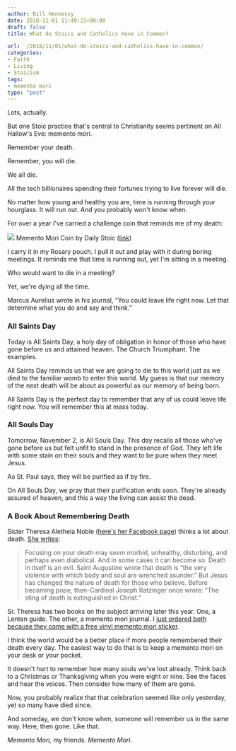 ```yaml
---
author: Bill Hennessy
date: 2018-11-01 11:49:21+00:00
draft: false
title: What do Stoics and Catholics Have in Common?

url:  /2018/11/01/what-do-stoics-and-catholics-have-in-common/
categories:
- Faith
- Living
- Stoicism
tags:
- memento mori
type: "post"
---
```





Lots, actually. 







But one Stoic practice that's central to Christianity seems pertinent on All Hallow's Eve: memento mori.







Remember your death. 







Remember, you will die. 







We all die. 







All the tech billionaires spending their fortunes trying to live forever will die. 







No matter how young and healthy you are, time is running through your hourglass. It will run out. And you probably won't know when. 







For over a year I've carried a challenge coin that reminds me of my death:





![](https://www.hennessysview.com/wp-content/uploads/2018/08/mm3_1024x1024@2x.png)
Memento Mori Coin by Daily Stoic ([link](https://prints.dailystoic.com/collections/coins/products/memento-mori))





I carry it in my Rosary pouch. I pull it out and play with it during boring meetings. It reminds me that time is running out, yet I'm sitting in a meeting. 







Who would want to die in a meeting?







Yet, we're dying all the time. 







Marcus Aurelius wrote in his journal, “You could leave life right now. Let that determine what you do and say and think.”  







### All Saints Day







Today is All Saints Day, a holy day of obligation in honor of those who have gone before us and attained heaven. The Church Triumphant. The examples.







All Saints Day reminds us that we are going to die to this world just as we died to the familiar womb to enter this world. My guess is that our memory of the next death will be about as powerful as our memory of being born. 







All Saints Day is the perfect day to remember that any of us could leave life right now. You will remember this at mass today. 







### All Souls Day







Tomorrow, November 2, is All Souls Day. This day recalls all those who've gone before us but felt unfit to stand in the presence of God. They left life with some stain on their souls and they want to be pure when they meet Jesus.







As St. Paul says, they will be purified as if by fire.







On All Souls Day, we pray that their purification ends soon. They're already assured of heaven, and this a way the living can assist the dead. 







### A Book About Remembering Death







Sister Theresa Aletheia Noble ([here's her Facebook page](https://www.facebook.com/SrTheresaAletheiaNoble)) thinks a lot about death. [She writes](https://aleteia.org/2017/09/12/memento-mori-how-a-skull-on-your-desk-will-change-your-life/):







> Focusing on your death may _seem_ morbid, unhealthy, disturbing, and perhaps even diabolical. And in some cases it can become so. Death in itself is an evil. Saint Augustine wrote that death is “the very violence with which body and soul are wrenched asunder.” But Jesus has changed the nature of death for those who believe. Before becoming pope, then-Cardinal Joseph Ratzinger once wrote: “The sting of death is extinguished in Christ.”
> 
> 







Sr. Theresa has two books on the subject arriving later this year. One, a Lenten guide. The other, a memento mori journal. I [just ordered both because they come with a free vinyl memento mori sticker](https://pursuedbytruth.com/books/?fbclid=IwAR3pCa3ng6rt1T7S7kOaXGCPrr8rHe4QdgfkCW45SKNm024GopCx2CUELno). 







I think the world would be a better place if more people remembered their death every day. The easiest way to do that is to keep a memento mori on your desk or your pocket. 







It doesn't hurt to remember how many souls we've lost already. Think back to a Christmas or Thanksgiving when you were eight or nine. See the faces and hear the voices. Then consider how many of them are gone.







Now, you probably realize that that celebration seemed like only yesterday, yet so many have died since. 







And someday, we don't know when, someone will remember us in the same way. Here, then gone. Like that. 







_Memento Mori,_ my friends. _Memento Mori_. 



